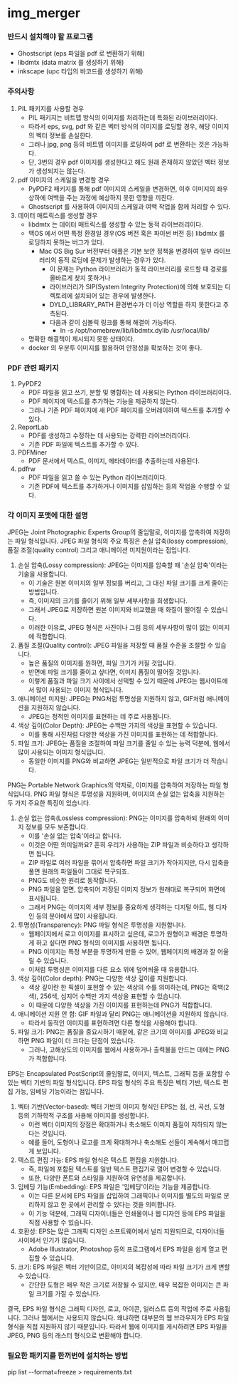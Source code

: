 # img_merger

### 반드시 설치해야 할 프로그램

- Ghostscript (eps 파일을 pdf 로 변환하기 위해)
- libdmtx (data matrix 를 생성하기 위해)
- inkscape (upc 타입의 바코드를 생성하기 위해)

### 주의사항

1. PIL 패키지를 사용할 경우
    - PIL 패키지는 비트맵 방식의 이미지를 처리하는데 특화된 라이브러리이다.
    - 따라서 eps, svg, pdf 와 같은 벡터 방식의 이미지를 로딩할 경우, 해당 이미지의 벡터 정보를 손실한다.
    - 그러나 jpg, png 등의 비트맵 이미지를 로딩하여 pdf 로 변환하는 것은 가능하다.
    - 단, 3번의 경우 pdf 이미지를 생성한다고 해도 원래 존재하지 않았던 벡터 정보가 생성되지는 않는다.
2. pdf 이미지의 스케일을 변경할 경우
    - PyPDF2 패키지를 통해 pdf 이미지의 스케일을 변경하면, 이후 이미지의 좌우상하에 여백을 주는 과정에 예상하지 못한 영향을 끼친다.
    - Ghostscript 를 사용하여 이미지의 스케일과 여백 작업을 함께 처리할 수 있다.
3. 데이터 매트릭스를 생성할 경우
    - libdmtx 는 데이터 매트릭스를 생성할 수 있는 동적 라이브러리이다.
    - 맥OS 에서 어떤 특정 환경일 경우(OS 버전 혹은 파이썬 버전 등) libdmtx 를 로딩하지 못하는 버그가 있다.
        - Mac OS Big Sur 버전부터 애플은 기본 보안 정책을 변경하여 일부 라이브러리의 동적 로딩에 문제가 발생하는 경우가 있다.
            - 이 문제는 Python 라이브러리가 동적 라이브러리를 로드할 때 경로를 올바르게 찾지 못하거나
            - 라이브러리가 SIP(System Integrity Protection)에 의해 보호되는 디렉토리에 설치되어 있는 경우에 발생한다.
            - DYLD_LIBRARY_PATH 환경변수가 더 이상 역할을 하지 못한다고 추측된다.
            - 다음과 같이 심볼릭 링크를 통해 해결이 가능하다.
                - ln -s /opt/homebrew/lib/libdmtx.dylib /usr/local/lib/
    - 명확한 해결책이 제시되지 못한 상태이다.
    - docker 의 우분투 이미지를 활용하여 안정성을 확보하는 것이 좋다.

### PDF 관련 패키지

1. PyPDF2
    - PDF 파일을 읽고 쓰기, 분할 및 병합하는 데 사용되는 Python 라이브러리이다.
    - PDF 페이지에 텍스트를 추가하는 기능을 제공하지 않는다.
    - 그러나 기존 PDF 페이지에 새 PDF 페이지를 오버레이하여 텍스트를 추가할 수 있다.
2. ReportLab
    - PDF를 생성하고 수정하는 데 사용되는 강력한 라이브러리이다.
    - 기존 PDF 파일에 텍스트를 추가할 수 있다.
3. PDFMiner
    - PDF 문서에서 텍스트, 이미지, 메타데이터를 추출하는데 사용된다.
4. pdfrw
    - PDF 파일을 읽고 쓸 수 있는 Python 라이브러리이다.
    - 기존 PDF에 텍스트를 추가하거나 이미지를 삽입하는 등의 작업을 수행할 수 있다.

### 각 이미지 포맷에 대한 설명

JPEG는 Joint Photographic Experts Group의 줄임말로, 이미지를 압축하여 저장하는 파일 형식입니다.
JPEG 파일 형식의 주요 특징은 손실 압축(lossy compression), 품질 조절(quality control) 그리고 애니메이션 미지원이라는 점입니다.

1. 손실 압축(Lossy compression): JPEG는 이미지를 압축할 때 '손실 압축'이라는 기술을 사용합니다.
    - 이 기술은 원본 이미지의 일부 정보를 버리고, 그 대신 파일 크기를 크게 줄이는 방법입니다.
    - 즉, 이미지의 크기를 줄이기 위해 일부 세부사항을 희생합니다.
    - 그래서 JPEG로 저장하면 원본 이미지와 비교했을 때 화질이 떨어질 수 있습니다.
    - 이러한 이유로, JPEG 형식은 사진이나 그림 등의 세부사항이 많이 없는 이미지에 적합합니다.
2. 품질 조절(Quality control): JPEG 파일을 저장할 때 품질 수준을 조절할 수 있습니다.
    - 높은 품질의 이미지를 원하면, 파일 크기가 커질 것입니다.
    - 반면에 파일 크기를 줄이고 싶다면, 이미지 품질이 떨어질 것입니다.
    - 이렇게 품질과 파일 크기 사이에서 선택할 수 있기 때문에 JPEG는 웹사이트에서 많이 사용되는 이미지 형식입니다.
3. 애니메이션 미지원: JPEG는 PNG처럼 투명성을 지원하지 않고, GIF처럼 애니메이션을 지원하지 않습니다.
    - JPEG는 정적인 이미지를 표현하는 데 주로 사용됩니다.
4. 색상 깊이(Color Depth): JPEG는 수백만 가지의 색상을 표현할 수 있습니다.
    - 이를 통해 사진처럼 다양한 색상을 가진 이미지를 표현하는 데 적합합니다.
5. 파일 크기: JPEG는 품질을 조절하여 파일 크기를 줄일 수 있는 능력 덕분에, 웹에서 많이 사용되는 이미지 형식입니다.
    - 동일한 이미지를 PNG와 비교하면 JPEG는 일반적으로 파일 크기가 더 작습니다.

PNG는 Portable Network Graphics의 약자로, 이미지를 압축하여 저장하는 파일 형식입니다.
PNG 파일 형식은 투명성을 지원하며, 이미지의 손실 없는 압축을 지원하는 두 가지 주요한 특징이 있습니다.

1. 손실 없는 압축(Lossless compression): PNG는 이미지를 압축하되 원래의 이미지 정보를 모두 보존합니다.
    - 이를 '손실 없는 압축'이라고 합니다.
    - 이것은 어떤 의미일까요? 흔히 우리가 사용하는 ZIP 파일과 비슷하다고 생각하면 됩니다.
    - ZIP 파일로 여러 파일을 묶어서 압축하면 파일 크기가 작아지지만, 다시 압축을 풀면 원래의 파일들이 그대로 복구되죠.
    - PNG도 비슷한 원리로 동작합니다.
    - PNG 파일을 열면, 압축되어 저장된 이미지 정보가 원래대로 복구되어 화면에 표시됩니다.
    - 그래서 PNG는 이미지의 세부 정보를 중요하게 생각하는 디지털 아트, 웹 디자인 등의 분야에서 많이 사용됩니다.
2. 투명성(Transparency): PNG 파일 형식은 투명성을 지원합니다.
    - 웹페이지에서 로고 이미지를 표시하고 싶은데, 로고가 원형이고 배경은 투명하게 하고 싶다면 PNG 형식의 이미지를 사용하면 됩니다.
    - PNG 이미지는 특정 부분을 투명하게 만들 수 있어, 웹페이지의 배경과 잘 어울릴 수 있습니다.
    - 이처럼 투명성은 이미지를 다른 요소 위에 덮어씌울 때 유용합니다.
3. 색상 깊이(Color depth): PNG는 다양한 색상 깊이를 지원합니다.
    - 색상 깊이란 한 픽셀이 표현할 수 있는 색상의 수를 의미하는데, PNG는 흑백(2색), 256색, 심지어 수백만 가지 색상을 표현할 수 있습니다.
    - 이 때문에 다양한 색상을 가진 이미지를 표현하는데 PNG가 적합합니다.
4. 애니메이션 지원 안 함: GIF 파일과 달리 PNG는 애니메이션을 지원하지 않습니다.
    - 따라서 동적인 이미지를 표현하려면 다른 형식을 사용해야 합니다.
5. 파일 크기: PNG는 품질을 중요시하기 때문에, 같은 크기의 이미지를 JPEG와 비교하면 PNG 파일이 더 크다는 단점이 있습니다.
    - 그러나, 고해상도의 이미지를 웹에서 사용하거나 출력물을 만드는 데에는 PNG가 적합합니다.

EPS는 Encapsulated PostScript의 줄임말로, 이미지, 텍스트, 그래픽 등을 포함할 수 있는 벡터 기반의 파일 형식입니다.
EPS 파일 형식의 주요 특징은 벡터 기반, 텍스트 편집 가능, 임베딩 기능이라는 점입니다.

1. 벡터 기반(Vector-based): 벡터 기반의 이미지 형식인 EPS는 점, 선, 곡선, 도형 등의 기하학적 구조를 사용해 이미지를 생성합니다.
    - 이런 벡터 이미지의 장점은 확대하거나 축소해도 이미지 품질이 저하되지 않는다는 것입니다.
    - 예를 들어, 도형이나 로고를 크게 확대하거나 축소해도 선들이 계속해서 매끄럽게 보입니다.
2. 텍스트 편집 가능: EPS 파일 형식은 텍스트 편집을 지원합니다.
    - 즉, 파일에 포함된 텍스트를 일반 텍스트 편집기로 열어 변경할 수 있습니다.
    - 또한, 다양한 폰트와 스타일을 지원하여 유연성을 제공합니다.
3. 임베딩 기능(Embedding): EPS 파일은 '임베딩'이라는 기능을 제공합니다.
    - 이는 다른 문서에 EPS 파일을 삽입하여 그래픽이나 이미지를 별도의 파일로 분리하지 않고 한 곳에서 관리할 수 있다는 것을 의미합니다.
    - 이 기능 덕분에, 그래픽 디자이너들은 인쇄물이나 웹 디자인 등에 EPS 파일을 직접 사용할 수 있습니다.
4. 호환성: EPS는 많은 그래픽 디자인 소프트웨어에서 널리 지원되므로, 디자이너들 사이에서 인기가 많습니다.
    - Adobe Illustrator, Photoshop 등의 프로그램에서 EPS 파일을 쉽게 열고 편집할 수 있습니다.
5. 크기: EPS 파일은 벡터 기반이므로, 이미지의 복잡성에 따라 파일 크기가 크게 변할 수 있습니다.
    - 간단한 도형은 매우 작은 크기로 저장될 수 있지만, 매우 복잡한 이미지는 큰 파일 크기를 가질 수 있습니다.

결국, EPS 파일 형식은 그래픽 디자인, 로고, 아이콘, 일러스트 등의 작업에 주로 사용됩니다.
그러나 웹에서는 사용되지 않습니다.
왜냐하면 대부분의 웹 브라우저가 EPS 파일 형식을 직접 지원하지 않기 때문입니다.
따라서 웹에 이미지를 게시하려면 EPS 파일을 JPEG, PNG 등의 래스터 형식으로 변환해야 합니다.

### 필요한 패키지를 한꺼번에 설치하는 방법

pip list --format=freeze > requirements.txt
